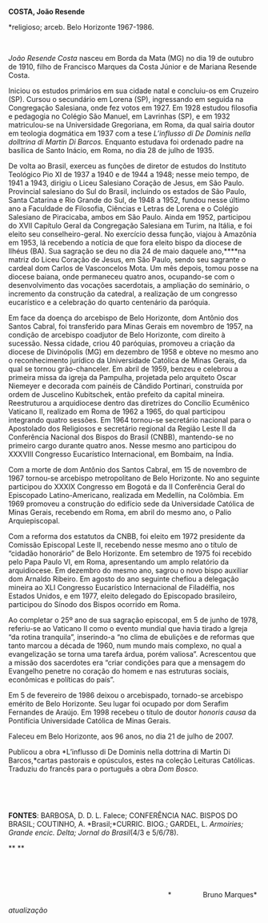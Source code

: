 **COSTA, João Resende**

\*religioso; arceb. Belo Horizonte 1967-1986.

 

*João Resende Costa* nasceu em Borda da Mata (MG) no dia 19 de outubro
de 1910, filho de Francisco Marques da Costa Júnior e de Mariana Resende
Costa.

Iniciou os estudos primários em sua cidade natal e concluiu-os em
Cruzeiro (SP). Cursou o secundário em Lorena (SP), ingressando em
seguida na Congregação Salesiana, onde fez votos em 1927. Em 1928
estudou filosofia e pedagogia no Colégio São Manuel, em Lavrinhas (SP),
e em 1932 matriculou-se na Universidade Gregoriana, em Roma, da qual
sairia doutor em teologia dogmática em 1937 com a tese *L’influsso di De
Dominis nella dolltrina di Martin Di Barcos.* Enquanto estudava foi
ordenado padre na basílica de Santo Inácio, em Roma, no dia 28 de julho
de 1935.

De volta ao Brasil, exerceu as funções de diretor de estudos do
Instituto Teológico Pio XI de 1937 a 1940 e de 1944 a 1948; nesse meio
tempo, de 1941 a 1943, dirigiu o Liceu Salesiano Coração de Jesus, em
São Paulo. Provincial salesiano do Sul do Brasil, incluindo os estados
de São Paulo, Santa Catarina e Rio Grande do Sul, de 1948 a 1952, fundou
nesse último ano a Faculdade de Filosofia, Ciências e Letras de Lorena e
o Colégio Salesiano de Piracicaba, ambos em São Paulo. Ainda em 1952,
participou do XVII Capítulo Geral da Congregação Salesiana em Turim, na
Itália, e foi eleito seu conselheiro-geral. No exercício dessa função,
viajou à Amazônia em 1953, lá recebendo a notícia de que fora eleito
bispo da diocese de Ilhéus (BA). Sua sagração se deu no dia 24 de maio
daquele ano,****na matriz do Liceu Coração de Jesus, em São Paulo, sendo
seu sagrante o cardeal dom Carlos de Vasconcelos Mota. Um mês depois,
tomou posse na diocese baiana, onde permaneceu quatro anos, ocupando-se
com o desenvolvimento das vocações sacerdotais, a ampliação do
seminário, o incremento da construção da catedral, a realização de um
congresso eucarístico e a celebração do quarto centenário da paróquia.

Em face da doença do arcebispo de Belo Horizonte, dom Antônio dos Santos
Cabral, foi transferido para Minas Gerais em novembro de 1957, na
condição de arcebispo coadjutor de Belo Horizonte, com direito à
sucessão. Nessa cidade, criou 40 paróquias, promoveu a criação da
diocese de Divinópolis (MG) em dezembro de 1958 e obteve no mesmo ano o
reconhecimento jurídico da Universidade Católica de Minas Gerais, da
qual se tornou grão-chanceler. Em abril de 1959, benzeu e celebrou a
primeira missa da igreja da Pampulha, projetada pelo arquiteto Oscar
Niemeyer e decorada com painéis de Cândido Portinari, construída por
ordem de Juscelino Kubitschek, então prefeito da capital mineira.
Reestruturou a arquidiocese dentro das diretrizes do Concílio Ecumênico
Vaticano II, realizado em Roma de 1962 a 1965, do qual participou
integrando quatro sessões. Em 1964 tornou-se secretário nacional para o
Apostolado dos Religiosos e secretário regional da Região Leste II da
Conferência Nacional dos Bispos do Brasil (CNBB), mantendo-se no
primeiro cargo durante quatro anos. Nesse mesmo ano participou do
XXXVIII Congresso Eucarístico Internacional, em Bombaim, na Índia.

Com a morte de dom Antônio dos Santos Cabral, em 15 de novembro de 1967
tornou-se arcebispo metropolitano de Belo Horizonte. No ano seguinte
participou do XXXIX Congresso em Bogotá e da II Conferência Geral do
Episcopado Latino-Americano, realizada em Medellín, na Colômbia. Em 1969
promoveu a construção do edifício sede da Universidade Católica de Minas
Gerais, recebendo em Roma, em abril do mesmo ano, o Palio
Arquiepiscopal.

Com a reforma dos estatutos da CNBB, foi eleito em 1972 presidente da
Comissão Episcopal Leste II, recebendo nesse mesmo ano o título de
“cidadão honorário” de Belo Horizonte. Em setembro de 1975 foi recebido
pelo Papa Paulo VI, em Roma, apresentando um amplo relatório da
arquidiocese. Em dezembro do mesmo ano, sagrou o novo bispo auxiliar dom
Arnaldo Ribeiro. Em agosto do ano seguinte chefiou a delegação mineira
ao XLI Congresso Eucarístico Internacional de Filadélfia, nos Estados
Unidos, e em 1977, eleito delegado do Episcopado brasileiro, participou
do Sínodo dos Bispos ocorrido em Roma.

Ao completar o 25º ano de sua sagração episcopal, em 5 de junho de 1978,
referiu-se ao Vaticano II como o evento mundial que havia tirado a
Igreja “da rotina tranquila”, inserindo-a “no clima de ebulições e de
reformas que tanto marcou a década de 1960, num mundo mais complexo, no
qual a evangelização se torna uma tarefa árdua, porém valiosa”.
Acrescentou que a missão dos sacerdotes era “criar condições para que a
mensagem do Evangelho penetre no coração do homem e nas estruturas
sociais, econômicas e políticas do país”.

Em 5 de fevereiro de 1986 deixou o arcebispado, tornado-se arcebispo
emérito de Belo Horizonte. Seu lugar foi ocupado por dom Serafim
Fernandes de Araújo. Em 1998 recebeu o título de doutor *honoris causa*
da Pontifícia Universidade Católica de Minas Gerais.

Faleceu em Belo Horizonte, aos 96 anos, no dia 21 de julho de 2007.

Publicou a obra *L’influsso di De Dominis nella dottrina di Martin Di
Barcos,*cartas pastorais e opúsculos, estes na coleção Leituras
Católicas. Traduziu do francês para o português a obra *Dom Bosco.*

 

 

**FONTES**: BARBOSA, D. D. L. Falece; CONFERÊNCIA NAC. BISPOS DO BRASIL;
COUTINHO, A. *Brasil;*CURRIC. BIOG.; GARDEL, L. *Armoiries; Grande
encic. Delta; Jornal do Brasil*(4/3 e 5/6/78).

** **

 

 

                                                                                
*                Bruno Marques*

*atualização*

 

 
